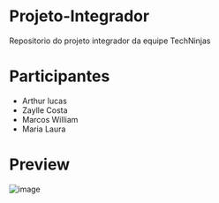 # Projeto-Integrador

Repositorio do projeto integrador da equipe TechNinjas

# Participantes

- Arthur lucas
- Zaylle Costa
- Marcos William
- Maria Laura

# Preview

![image](https://user-images.githubusercontent.com/97291537/172508773-e2cdde9c-6212-4f40-8755-245d96950d77.png)
